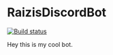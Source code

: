 # RaizisDiscordBot

[![Build status](https://ci.appveyor.com/api/projects/status/tx0epqafl5xkch17?svg=true)](https://ci.appveyor.com/project/RaizisTeam/raizisdiscordbotcsharp)

Hey this is my cool bot.